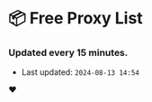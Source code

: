 # :package: Free Proxy List
### Updated every 15 minutes.

- Last updated: `2024-08-13 14:54`

:heart:
